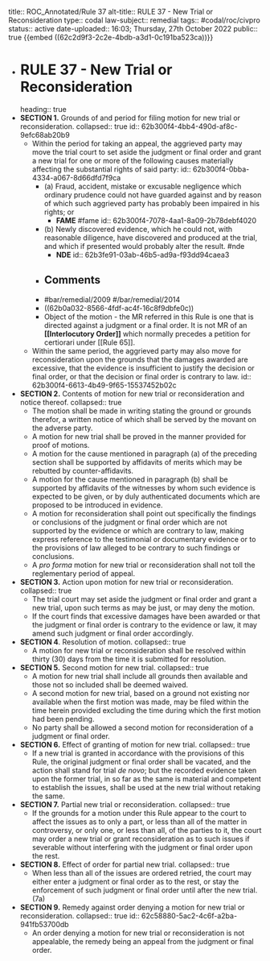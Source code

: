 title:: ROC_Annotated/Rule 37
alt-title:: RULE 37 - New Trial or Reconsideration
type:: codal
law-subject:: remedial
tags:: #codal/roc/civpro
status:: active
date-uploaded:: 16:03; Thursday, 27th October 2022
public:: true
{{embed ((62c2d9f3-2c2e-4bdb-a3d1-0c191ba523ca))}}
- # RULE 37 - New Trial or Reconsideration
  heading:: true
- **SECTION 1.** Grounds of and period for filing motion for new trial or reconsideration.
  collapsed:: true
  id:: 62b300f4-4bb4-490d-af8c-9efc68ab20b9
	- Within the period for taking an appeal, the aggrieved party may move the trial court to set aside the judgment or final order and grant a new trial for one or more of the following causes materially affecting the substantial rights of said party:
	  id:: 62b300f4-0bba-4334-a067-8d66dfd7f9ca
		- (a) Fraud, accident, mistake or excusable negligence which ordinary prudence could not have guarded against and by reason of which such aggrieved party has probably been impaired in his rights; or
			- **FAME** #fame
			  id:: 62b300f4-7078-4aa1-8a09-2b78debf4020
		- (b) Newly discovered evidence, which he could not, with reasonable diligence, have discovered and produced at the trial, and which if presented would probably alter the result. #nde
			- **NDE**
			  id:: 62b3fe91-03ab-46b5-ad9a-f93dd94caea3
		- ## Comments
		- #bar/remedial/2009 #/bar/remedial/2014
		- ((62b0a032-8566-4fdf-ac4f-16c8f9dbfe0c))
		- Object of the motion - the MR referred in this Rule is one that is directed against a judgment or a final order. It is not MR of an **[[Interlocutory Order]]** which normally precedes a petition for certiorari under [[Rule 65]].
	- Within the same period, the aggrieved party may also move for reconsideration upon the grounds that the damages awarded are excessive, that the evidence is insufficient to justify the decision or final order, or that the decision or final order is contrary to law.
	  id:: 62b300f4-6613-4b49-9f65-15537452b02c
- **SECTION 2.** Contents of motion for new trial or reconsideration and notice thereof.
  collapsed:: true
	- The motion shall be made in writing stating the ground or grounds therefor, a written notice of which shall be served by the movant on the adverse party.
	- A motion for new trial shall be proved in the manner provided for proof of motions.
	- A motion for the cause mentioned in paragraph (a) of the preceding section shall be supported by affidavits of merits which may be rebutted by counter-affidavits.
	- A motion for the cause mentioned in paragraph (b) shall be supported by affidavits of the witnesses by whom such evidence is expected to be given, or by duly authenticated documents which are proposed to be introduced in evidence.
	- A motion for reconsideration shall point out specifically the findings or conclusions of the judgment or final order which are not supported by the evidence or which are contrary to law, making express reference to the testimonial or documentary evidence or to the provisions of law alleged to be contrary to such findings or conclusions.
	- A *pro forma* motion for new trial or reconsideration shall not toll the reglementary period of appeal.
- **SECTION 3.** Action upon motion for new trial or reconsideration.
  collapsed:: true
	- The trial court may set aside the judgment or final order and grant a new trial, upon such terms as may be just, or may deny the motion.
	- If the court finds that excessive damages have been awarded or that the judgment or final order is contrary to the evidence or law, it may amend such judgment or final order accordingly.
- **SECTION 4**. Resolution of motion.
  collapsed:: true
	- A motion for new trial or reconsideration shall be resolved within thirty (30) days from the time it is submitted for resolution.
- **SECTION 5.** Second motion for new trial.
  collapsed:: true
	- A motion for new trial shall include all grounds then available and those not so included shall be deemed waived.
	- A second motion for new trial, based on a ground not existing nor available when the first motion was made, may be filed within the time herein provided excluding the time during which the first motion had been pending.
	- No party shall be allowed a second motion for reconsideration of a judgment or final order.
- **SECTION 6.** Effect of granting of motion for new trial.
  collapsed:: true
	- If a new trial is granted in accordance with the provisions of this Rule, the original judgment or final order shall be vacated, and the action shall stand for trial *de novo*; but the recorded evidence taken upon the former trial, in so far as the same is material and competent to establish the issues, shall be used at the new trial without retaking the same.
- **SECTION 7.** Partial new trial or reconsideration.
  collapsed:: true
	- If the grounds for a motion under this Rule appear to the court to affect the issues as to only a part, or less than all of the matter in controversy, or only one, or less than all, of the parties to it, the court may order a new trial or grant reconsideration as to such issues if severable without interfering with the judgment or final order upon the rest.
- **SECTION 8.** Effect of order for partial new trial.
  collapsed:: true
	- When less than all of the issues are ordered retried, the court may either enter a judgment or final order as to the rest, or stay the enforcement of such judgment or final order until after the new trial. (7a)
- **SECTION 9.** Remedy against order denying a motion for new trial or reconsideration.
  collapsed:: true
  id:: 62c58880-5ac2-4c6f-a2ba-941fb53700db
	- An order denying a motion for new trial or reconsideration is not appealable, the remedy being an appeal from the judgment or final order.
